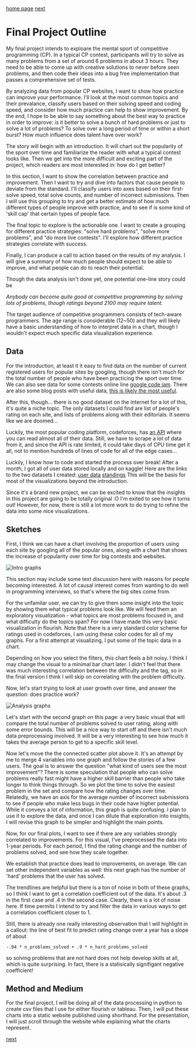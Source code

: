 [home page](https://alex7li.github.io/DataStories/)
[next](https://alex7li.github.io/DataStories/final-project-wireframe) 

# Final Project Outline

My final project intends to exploare the mental sport of competitive programming (CP). In a typical CP contest, participants will try to solve as many problems from a set of around 6 problems in about 3 hours. They need to be able to come up with creative solutions to never before seen problems, and then code their ideas into a bug free implementation that passes a comprehensive set of tests.

By analyzing data from popular CP websites, I want to show how practice can improve your performance. I'll look at the most common topics and their prevalance, classify users based on their solving speed and coding speed, and consider how much practice can help to show improvement. By the end, I hope to be able to say something about the best way to practice in order to improve: is it better to solve a bunch of hard problems or just to solve a lot of problems? To solve over a long period of time or within a short burst? How much influence does talent have over work?

The story will begin with an introduction. It will chart out the popularity of the sport over time and familiarize the reader with what a typical contest looks like. Then we get into the more difficult and exciting part of the project, which readers are most interested in: how do I get better?

In this section, I want to show the correlation between practice and improvement. Then I want to try and dive into factors that cause people to deviate from the standard. I'll classify users into axes based on their first-solve speed, total solve counts, and number of incorrect submissions. Then I will use this grouping to try and get a better estimate of how much different types of people improve with practice, and to see if is some kind of 'skill cap' that certain types of people face.

The final topic to explore is the actionable one. I want to create a grouping for different practice strategies: "solve hard problems", "solve more problems", and "do more live contests". I'll explore how different practice strategies correlate with success.

Finally, I can produce a call to action based on the results of my analysis. I will give a summary of how much people should expect to be able to improve, and what people can do to reach their potential.

Though the data analysis isn't done yet, one potential one-line story could be

_Anybody can become quite good at competitive programming by solving lots of problems, though ratings beyond 2100 may require talent._

The target audience of competitive programmers consists of tech-aware programmers. The age range is considerable (12~50) and they will likely have a basic understanding of how to interpret data in a chart, though I wouldn't expect much specific data visualization experience.

## Data

For the introduction, at least it it easy to find data on the number of current registered users for popular sites by googling, though there isn't much for the total number of people who have been practicing the sport over time. We can also see data for some contests online line [google code jam](https://vstrimaitis.github.io/google_codejam_stats/#/000000000043580a). There are also some blog posts with useful data, [this is likely the most useful](https://codeforces.com/blog/entry/89502).

After this, though... there is no good dataset on the internet for a lot of this, it's quite a niche topic. The only datasets I could find are list of people's rating on each site, and lists of problems along with their editorials. It seems like we are doomed...

Luckily, the most popular coding platform, codeforces, has [an API](https://codeforces.com/apiHelp) where you can read almost all of their data. Still, we have to scrape a lot of data from it, and since the API is rate limited, it could take days of CPU time get it all, not to mention hundreds of lines of code for all of the edge cases...

Luckily, I know how to code and started the process over break! After a month, I got all of user data stored locally and on kaggle!
Here are the links to the two datasets I created:
[user data](https://www.kaggle.com/datasets/intrincantation/cf-userdata)
[standings](https://www.kaggle.com/datasets/intrincantation/cf-standings)
 This will be the basis for most of the visualizations beyond the introduction.

Since it's a brand new project, we can be excited to know that the insights in this project are going to be totally original :O
I'm exited to see how it turns out! However, for now, there is still a lot more work to do trying to refine the data into some nice visualizations.

## Sketches

First, I think we can have a chart involving the proportion of users using each site by googling all of the popular ones, along with a chart that shows the increase of popularity over time for big contests and websites.

![Intro graphs](/cf_intro.jpg)

This section may include some text discussion here with reasons for people becoming interested. A lot of causal interest comes from wanting to do well in programming interviews, so that's where the big sites come from.

For the unfamilar user, we can try to give them some insight into the topic by showing them what typical problems look like. We will feed them an exploratory visualization - what topics are most problems focused in, and what difficulty do the topics span?
For now I have made this very basic visualization in flourish.
Note that there is a very standard color scheme for ratings used in codeforces, I am using these color codes for all of my graphs. For a first attempt at visualizing, I put some of the topic data in a chart.
<div class="flourish-embed flourish-survey" data-src="visualisation/12681260"><script src="https://public.flourish.studio/resources/embed.js"></script></div>
Depending on how you select the filters, this chart feels a bit noisy. I think I may change the visual to a minimal bar chart later. I didn't feel that there was much interesting correlation between the difficulty and the tag, so in the final version I think I will skip on correlating with the problem difficulty.

Now, let's start trying to look at user growth over time, and answer the question: does practice work?

![Analysis graphs](/cf_analysis.jpg)

Let's start with the second graph on this page: a very basic visual that will compare the total number of problems solved to user rating, along with some error bounds. This will be a nice way to start off and there isn't much data preprocessing involved. It will be a very interesting to see how much it takes the average person to get to a specific skill level.

Now let's move the the connected scatter plot above it. It's an attempt by me to merge 4 variables into one graph and follow the stories of a few users. The goal is to answer the question "what kind of users see the most improvement"? There is some speculation that people who can solve problems really fast might have a higher skill barrier than people who take longer to think things through. So we plot the time to solve the easiest problem in the set and compare how the rating changes over time. Relatedly, we have an axis for the average number of incorrect submissions to see if people who make less bugs in their code have higher potential. While it conveys a lot of information, this graph is quite confusing. I plan to use it to explore the data, and once I can dilute that exploration into insights, I will revise this graph to be simpler and highlight the main points.

Now, for our final plots, I want to see if there are any variables strongly correlated to improvements.
For this visual, I've preprocessed the data into 1-year periods. For each period, I find the rating change and the number of problems solved, and see how they scale together.
<div class="flourish-embed flourish-scatter" data-src="visualisation/12680245"><script src="https://public.flourish.studio/resources/embed.js"></script></div>
We establish that practice does lead to improvements, on average. We can set other independent variables as well: this next graph has the number of 'hard' problems that the user has solved.
<div class="flourish-embed flourish-scatter" data-src="visualisation/12716075"><script src="https://public.flourish.studio/resources/embed.js"></script></div>

The trendlines are helpful but there is a ton of noise in both of these graphs, so I think I want to get a correlation coefficient out of the data. It's about .3 in the first case and .4 in the second case.
Clearly, there is a lot of noise here. If time permits I intend to try and filter the data in various ways to get a correlation coefficient closer to 1.

Still, there is already one really interesting observation that I will highlight in a callout: the line of best fit to predict rating change over a year has a slope of about

`-.04 * n_problems_solved + .9 * n_hard_problems_solved`

so solving problems that are not hard does not help develop skills at all, which is quite surprising. In fact, there is a statisically signifigant negative coefficient!

## Method and Medium

For the final project, I will be doing all of the data processing in python to create csv files that I use for either flourish or tableau. Then, I will put these charts into a static website published using shorthand. For the presentation, I will just scroll through the website while explaining what the charts represent.

[next](https://alex7li.github.io/DataStories/final-project-wireframe) 